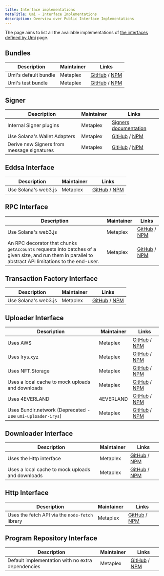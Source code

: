 ```yaml
---
title: Interface implementations
metaTitle: Umi - Interface Implementations
description: Overview over Public Interface Implementations
---
```

The page aims to list all the available implementations of [the interfaces defined by Umi](interfaces) page.

## Bundles

| Description | Maintainer | Links |
| --- | --- | --- |
| Umi's default bundle | Metaplex | [GitHub](https://github.com/metaplex-foundation/umi/tree/main/packages/umi-bundle-defaults) / [NPM](https://www.npmjs.com/package/@metaplex-foundation/umi-bundle-defaults) |
| Umi's test bundle | Metaplex | [GitHub](https://github.com/metaplex-foundation/umi/tree/main/packages/umi-bundle-tests) / [NPM](https://www.npmjs.com/package/@metaplex-foundation/umi-bundle-tests) |

## Signer

| Description | Maintainer | Links |
| --- | --- | --- |
| Internal Signer plugins | Metaplex | [Signers documentation](/umi/public-keys-and-signers#signers) |
| Use Solana's Wallet Adapters | Metaplex | [GitHub](https://github.com/metaplex-foundation/umi/tree/main/packages/umi-signer-wallet-adapters) / [NPM](https://www.npmjs.com/package/@metaplex-foundation/umi-signer-wallet-adapters) |
| Derive new Signers from message signatures | Metaplex | [GitHub](https://github.com/metaplex-foundation/umi/tree/main/packages/umi-signer-derived) / [NPM](https://www.npmjs.com/package/@metaplex-foundation/umi-signer-derived) |

## Eddsa Interface

| Description | Maintainer | Links |
| --- | --- | --- |
| Use Solana's web3.js | Metaplex | [GitHub](https://github.com/metaplex-foundation/umi/tree/main/packages/umi-eddsa-web3js) / [NPM](https://www.npmjs.com/package/@metaplex-foundation/umi-eddsa-web3js) |

## RPC Interface

| Description | Maintainer | Links |
| --- | --- | --- |
| Use Solana's web3.js | Metaplex | [GitHub](https://github.com/metaplex-foundation/umi/tree/main/packages/umi-rpc-web3js) / [NPM](https://www.npmjs.com/package/@metaplex-foundation/umi-rpc-web3js) |
| An RPC decorator that chunks `getAccounts` requests into batches of a given size, and run them in parallel to abstract API limitations to the end-user. | Metaplex | [GitHub](https://github.com/metaplex-foundation/umi/tree/main/packages/umi-rpc-chunk-get-accounts) / [NPM](https://www.npmjs.com/package/@metaplex-foundation/umi-rpc-chunk-get-accounts) |

## Transaction Factory Interface

| Description | Maintainer | Links |
| --- | --- | --- |
| Use Solana's web3.js | Metaplex | [GitHub](https://github.com/metaplex-foundation/umi/tree/main/packages/umi-transaction-factory-web3js) / [NPM](https://www.npmjs.com/package/@metaplex-foundation/umi-transaction-factory-web3js) |

## Uploader Interface

| Description | Maintainer | Links |
| --- | --- | --- |
| Uses AWS | Metaplex | [GitHub](https://github.com/metaplex-foundation/umi/tree/main/packages/umi-uploader-aws) / [NPM](https://www.npmjs.com/package/@metaplex-foundation/umi-uploader-aws) |
| Uses Irys.xyz | Metaplex | [GitHub](https://github.com/metaplex-foundation/umi/tree/main/packages/umi-uploader-irys) / [NPM](https://www.npmjs.com/package/@metaplex-foundation/umi-uploader-irys) |
| Uses NFT.Storage | Metaplex | [GitHub](https://github.com/metaplex-foundation/umi/tree/main/packages/umi-uploader-nft-storage) / [NPM](https://www.npmjs.com/package/@metaplex-foundation/umi-uploader-nft-storage) |
| Uses a local cache to mock uploads and downloads | Metaplex | [GitHub](https://github.com/metaplex-foundation/umi/tree/main/packages/umi-storage-mock) / [NPM](https://www.npmjs.com/package/@metaplex-foundation/umi-storage-mock) |
| Uses 4EVERLAND | 4EVERLAND | [GitHub](https://github.com/4everland/umi-uploader-4everland) / [NPM](https://www.npmjs.com/package/@4everland/umi-uploader-4everland) |
| Uses Bundlr.network (Deprecated - use `umi-uploader-irys`) | Metaplex | [GitHub](https://github.com/metaplex-foundation/umi/tree/main/packages/umi-uploader-bundlr) / [NPM](https://www.npmjs.com/package/@metaplex-foundation/umi-uploader-bundlr) |
## Downloader Interface

| Description | Maintainer | Links |
| --- | --- | --- |
| Uses the Http interface | Metaplex | [GitHub](https://github.com/metaplex-foundation/umi/tree/main/packages/umi-downloader-http) / [NPM](https://www.npmjs.com/package/@metaplex-foundation/umi-downloader-http) |
| Uses a local cache to mock uploads and downloads | Metaplex | [GitHub](https://github.com/metaplex-foundation/umi/tree/main/packages/umi-storage-mock) / [NPM](https://www.npmjs.com/package/@metaplex-foundation/umi-storage-mock) |

## Http Interface

| Description | Maintainer | Links |
| --- | --- | --- |
| Uses the fetch API via the `node-fetch` library | Metaplex | [GitHub](https://github.com/metaplex-foundation/umi/tree/main/packages/umi-http-fetch) / [NPM](https://www.npmjs.com/package/@metaplex-foundation/umi-http-fetch) |

## Program Repository Interface

| Description | Maintainer | Links |
| --- | --- | --- |
| Default implementation with no extra dependencies | Metaplex | [GitHub](https://github.com/metaplex-foundation/umi/tree/main/packages/umi-program-repository) / [NPM](https://www.npmjs.com/package/@metaplex-foundation/umi-program-repository) |
